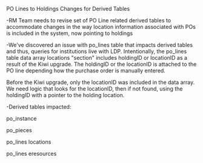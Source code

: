 
PO Lines to Holdings Changes for Derived Tables

-RM Team needs to revise set of PO Line related derived tables to accommodate changes in the way location information associated with POs is included in the system, now pointing to holdings

-We've discovered an issue with po_lines table that impacts derived tables and thus, queries for institutions live with LDP. Intentionally, the po_lines table data array locations "section"  includes holdingID or locationID as a result of the Kiwi upgrade. The holdingID or the locationID is attached to the PO line depending how the purchase order is manually entered.

Before the Kiwi upgrade, only the locationID was included in the data array. We need logic that looks for the locationID, then if not found, using the holdingID with a pointer to the holding location.


-Derived tables impacted:

po_instance

po_pieces

po_lines locations

po_lines eresources




